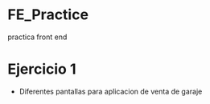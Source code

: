 # FE_Practice
practica front end
# Ejercicio 1
- Diferentes pantallas para aplicacion de venta de garaje
